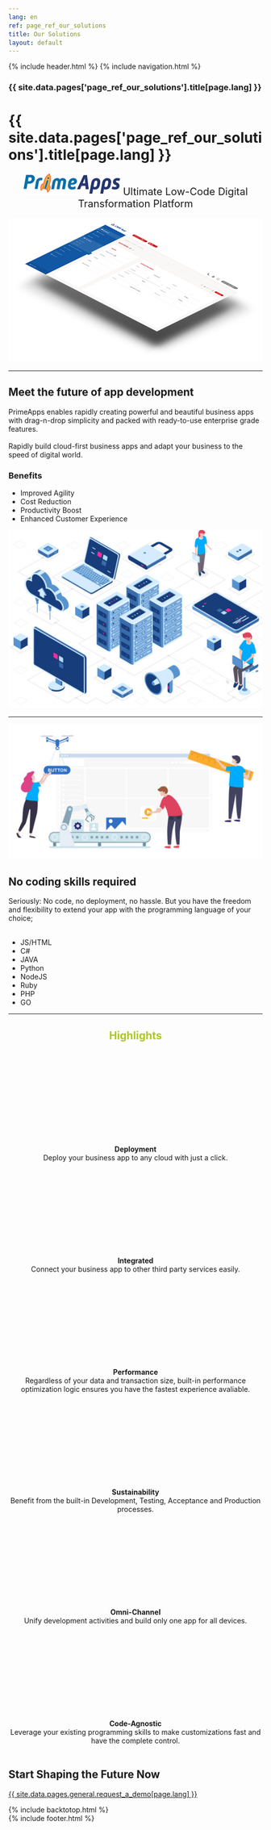 ```yaml
---
lang: en
ref: page_ref_our_solutions
title: Our Solutions
layout: default
---
```


{% include header.html %}
{% include navigation.html %}

<!-- MASTHEAD -->

<div class="wrap t3-masthead ">
    <div class="ja-masthead" style="background-image: url('../images/titles/our-solutions.jpg')">
        <div class="ja-masthead-detail">
		    <h3 class="swiper-header">{{ site.data.pages['page_ref_our_solutions'].title[page.lang] }}</h3>
        </div>
    </div>
</div>
<!-- //MASTHEAD -->

<div id="t3-mainbody" class="container t3-mainbody">
	<div class="row">
		<!-- MAIN CONTENT -->
		<div id="t3-content" class="t3-content col-xs-12">
            <div class="page-header clearfix">
		        <h1 class="page-title">{{ site.data.pages['page_ref_our_solutions'].title[page.lang] }}</h1>
        	</div>
            <div class="item-page presalesqa clearfix">
                <!-- Article -->
                <article itemscope itemtype="http://schema.org/Article">
                    <meta itemprop="inLanguage" content="en-GB" />
                    <meta itemprop="url" content="/deepnetwork/our-solutions" />
                    <meta itemscope itemprop="mainEntityOfPage" itemtype="http://schema.org/WebPage"  itemid="/deepnetwork/our-solutions" />
                    <meta content="2019-10-22T07:01:07+00:00" itemprop="dateModified">
                    <meta content="2019-04-04T19:29:36+00:00" itemprop="datePublished">
                    <span itemprop="author" style="display: none;">
                        <span itemprop="name">Super User</span>
                        <span itemtype="https://schema.org/Organization" itemscope="" itemprop="publisher" style="display: none;">
                            <span itemtype="https://schema.org/ImageObject" itemscope="" itemprop="logo">
                                <img itemprop="url" alt="logo" src="../templates/ja_company/images/logo.png">
                                <meta content="auto" itemprop="width">
                                <meta content="auto" itemprop="height">
                            </span>
                            <meta content="Super User" itemprop="name">
                        </span>
                    </span>
                    <!--e:Validate structured data-->
                    <meta content="Our Solutions" itemprop="headline">
                    <section class="article-content clearfix" itemprop="articleBody">
                        <div style="margin: 0 auto; text-align: center;">
                            <img src="../images/primeapps-logo.png" title="PrimeApps" alt="PrimeApps" style="margin: 0 auto;">
                            <span style="font-size: 20px;">Ultimate Low-Code Digital Transformation Platform</span>
                            <br /><br />
                            <img src="../images/sl1.png" title="PrimeApps" alt="PrimeApps" style="margin: 0 auto;">
                        </div>
                        <hr>
                        <div class="row solutionsrow">
                            <div class="col-md-6 solutionstext">
                                <h2>Meet the future of app development</h2>
                                PrimeApps enables rapidly creating powerful and beautiful business apps with drag-n-drop simplicity and packed with ready-to-use enterprise grade features.
                                <br /><br />
                                Rapidly build cloud-first business apps and adapt your business to the speed of digital world.
                                <h3>Benefits</h3>
                                <ul>
                                    <li>Improved Agility</li>
                                    <li>Cost Reduction</li>
                                    <li>Productivity Boost</li>
                                    <li>Enhanced Customer Experience</li>
                                </ul>
                            </div>
                            <div class="col-md-6 solutionsphoto">
                                <img src="../images/primeapps-1.jpg" title="Future of App Development">
                            </div>
                        </div>
                        <hr>
                        <div class="row solutionsrow">
                            <div class="col-md-6 solutionsphoto">
                                <img src="../images/primeapps-2.jpg" title="No Coding Skills Required">
                            </div>
                            <div class="col-md-6 solutionstext">
                                <h2>No coding skills required</h2>
                                Seriously: No code, no deployment, no hassle. But you have the freedom and flexibility to extend your app with the programming language of your choice;<br /><br />
                                <ul>
                                    <li>JS/HTML</li>
                                    <li>C#</li>
                                    <li>JAVA</li>
                                    <li>Python</li>
                                    <li>NodeJS</li>
                                    <li>Ruby</li>
                                    <li>PHP</li>
                                    <li>GO</li>
                                </ul>
                            </div>
                        </div>
                        <hr>
                        <div class="row" style="margin:0 auto; text-align: center;">
                            <h2 style="color: #acc91e;">Highlights</h2>
                            <br />
                            <div class="col-md-4" style="text-align: center;">
                                <div class="components">                                    
                                <svg class="solutionicon"><use xlink:href="../images/sprite.svg#icon-cloud-upload"></use></svg>  
                                </div><br />
                                <strong>Deployment</strong><br />
                                Deploy your business app to any cloud with just a click.<br /><br />
                            </div>
                            <div class="col-md-4" style="text-align: center;">
                                <div class="components">
                                <svg class="solutionicon"><use xlink:href="../images/sprite.svg#icon-magic"></use></svg>  
                                </div><br />
                                <strong>Integrated</strong><br />
                                Connect your business app to other third party services easily.<br /><br />
                            </div>
                            <div class="col-md-4" style="text-align: center;">
                                <div class="components">
                                <svg class="solutionicon"><use xlink:href="../images/sprite.svg#icon-rocket"></use></svg>  
                                </div><br />
                                <strong>Performance</strong><br />
                                Regardless of your data and transaction size, built-in performance optimization logic ensures you have the fastest experience avaliable.<br /><br />
                            </div>
                            <div class="col-md-4" style="text-align: center;">
                                <div class="components">
                                <svg class="solutionicon"><use xlink:href="../images/sprite.svg#icon-recycle"></use></svg>  
                                </div><br />
                                <strong>Sustainability</strong><br />
                                Benefit from the built-in Development, Testing, Acceptance and Production processes.<br /><br />
                            </div>
                            <div class="col-md-4" style="text-align: center;">
                                <div class="components">
                                <svg class="solutionicon"><use xlink:href="../images/sprite.svg#icon-mobile"></use></svg>  
                                </div><br />
                                <strong>Omni-Channel</strong><br />
                                Unify development activities and build only one app for all devices.<br /><br />
                            </div>
                            <div class="col-md-4" style="text-align: center;">
                                <div class="components">
                                <svg class="solutionicon"><use xlink:href="../images/sprite.svg#icon-archive"></use></svg>  
                                </div><br />
                                <strong>Code-Agnostic</strong><br />
                                Leverage your existing programming skills to make customizations fast and have the complete control.<br /><br />
                            </div>
                        </div>
                    </section>
                </article>    
            </div>    
        </div>
	</div>
</div>
<div class="section-wrap t3-content-bottom ">
    <div class="acm-cta style-1" style="background-image: url(../images/dnbgreen.png);">
        <div class="container">
            <div class="cta-content">
                <h2>Start Shaping the Future Now</h2>
                <a href="request-a-demo.html" class="btn btn-default">
                    {{ site.data.pages.general.request_a_demo[page.lang] }}
                </a>
            </div>
        </div>
    </div>
</div>

{% include backtotop.html %}  
{% include footer.html %}
